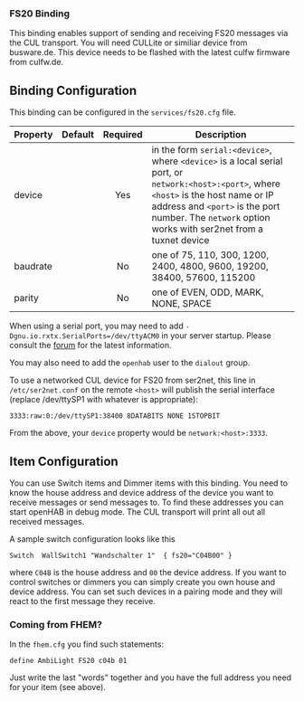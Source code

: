 ### FS20 Binding

This binding enables support of sending and receiving FS20 messages via the CUL transport. You will need CULLite or similiar device from busware.de. This device needs to be flashed with the latest culfw firmware from culfw.de.

## Binding Configuration

This binding can be configured in the `services/fs20.cfg` file.

| Property | Default | Required | Description |
|----------|---------|:--------:|-------------|
| device   |         |   Yes    | in the form `serial:<device>`, where `<device>` is a local serial port, or<br/> `network:<host>:<port>`, where `<host>` is the host name or IP address and `<port>` is the port number.  The `network` option works with ser2net from a tuxnet device |
| baudrate |         |   No     | one of 75, 110, 300, 1200, 2400, 4800, 9600, 19200, 38400, 57600, 115200 |
| parity   |         |   No     | one of EVEN, ODD, MARK, NONE, SPACE |

When using a serial port, you may need to add `-Dgnu.io.rxtx.SerialPorts=/dev/ttyACM0` in your server startup.  Please consult the [forum](https://community.openhab.org) for the latest information.

You may also need to add the `openhab` user to the `dialout` group.

To use a networked CUL device for FS20 from ser2net, this line in `/etc/ser2net.conf` on the remote `<host>` will publish the serial interface (replace /dev/ttySP1 with whatever is appropriate):

```
3333:raw:0:/dev/ttySP1:38400 8DATABITS NONE 1STOPBIT
```

From the above, your `device` property would be `network:<host>:3333`.

## Item Configuration

You can use Switch items and Dimmer items with this binding. You need to know the house address and device address of the device you want to receive messages or send messages to. To find these addresses you can start openHAB in debug mode. The CUL transport will print all out all received messages.

A sample switch configuration looks like this

```
Switch  WallSwitch1 "Wandschalter 1"  { fs20="C04B00" }
```

where `C04B` is the house address and `00` the device address. If you want to control switches or dimmers you can simply create you own house and device address. You can set such devices in a pairing mode and they will react to the first message they receive.

### Coming from FHEM?

In the `fhem.cfg` you find such statements:

```
define AmbiLight FS20 c04b 01
```

Just write the last "words" together and you have the full address you need for your item (see above).
